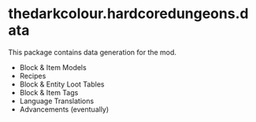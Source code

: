# thedarkcolour.hardcoredungeons.data
This package contains data generation for the mod.
* Block & Item Models
* Recipes
* Block & Entity Loot Tables
* Block & Item Tags
* Language Translations
* Advancements (eventually)